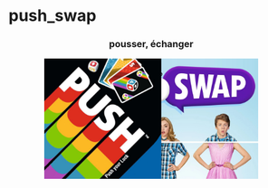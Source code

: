 # push_swap


<div align="center">
  <h3>pousser, échanger</h3>
  <img src=https://github.com/barondugroove/push_swap/blob/main/srcs/push%20swap.jpg width="75%">
</div>
